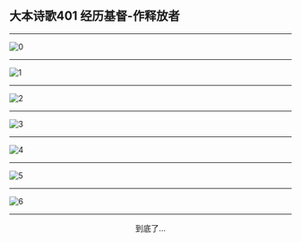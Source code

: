 
## 大本诗歌401 经历基督-作释放者
        
<div id="aplayer0"></div>

---

<img alt="0" data-original="/data/d0401/0">

---

<img alt="1" data-original="/data/d0401/1">

---

<img alt="2" data-original="/data/d0401/2">

---

<img alt="3" data-original="/data/d0401/3">

---

<img alt="4" data-original="/data/d0401/4">

---

<img alt="5" data-original="/data/d0401/5">

---

<img alt="6" data-original="/data/d0401/6">

---

<p style="text-align: center">到底了...</p>

<script src="/js/dist-view.js"></script>

<script>
MAIN.id = 'd0401';
        
const ap0 = new APlayer({
    container: document.getElementById('aplayer0'),
    volume: 1,
    loop: 'none',
    preload: 'none',
    audio: [{
        name: '大本诗歌401.mp3',
        artist: '大本诗歌',
        url: 'https://res.wx.qq.com/voice/getvoice?mediaid=MzI0NTk3MDM5M18yMjQ3NDkyNDYy',
        cover: '/favicon'
    }]
});
</script>
